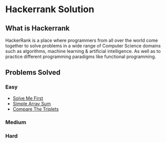 # Hackerrank Solution

## What is Hackerrank
HackerRank is a place where programmers from all over the world come together to solve problems in a wide range of Computer Science domains such as algorithms, machine learning & artificial intelligence. As well as to practice different programming paradigms like functional programming.

## Problems Solved
### Easy
- [Solve Me First](https://github.com/elmoamedeo/hackerrank/blob/main/Easy/SolveMeFirst.java)
- [Simple Array Sum](https://github.com/elmoamedeo/hackerrank/blob/main/Easy/SimpleArraySum.java)
- [Compare The Triplets](https://github.com/elmoamedeo/hackerrank/blob/main/Easy/CompareTheTriplets.java)

### Medium

### Hard